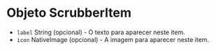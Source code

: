 # Objeto ScrubberItem

* `label` String (opcional) - O texto para aparecer neste item.
* `icon` NativeImage (opcional) - A imagem para aparecer neste item.